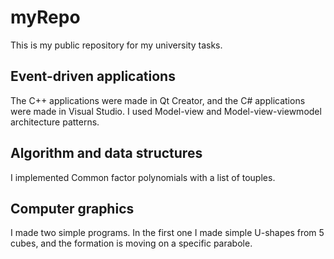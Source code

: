 # myRepo
This is my public repository for my university tasks.

## Event-driven applications
The C++ applications were made in Qt Creator, and the C# applications were made in Visual Studio. I used Model-view and Model-view-viewmodel architecture patterns.

## Algorithm and data structures
I implemented Common factor polynomials with a list of touples.

## Computer graphics
I made two simple programs. In the first one I made simple U-shapes from 5 cubes, and the formation is moving on a specific parabole.
